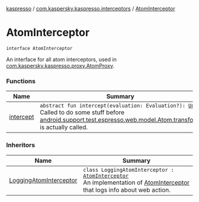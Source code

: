 [kaspresso](../../index.md) / [com.kaspersky.kaspresso.interceptors](../index.md) / [AtomInterceptor](./index.md)

# AtomInterceptor

`interface AtomInterceptor`

An interface for all atom interceptors, used in [com.kaspersky.kaspresso.proxy.AtomProxy](../../com.kaspersky.kaspresso.proxy/-atom-proxy/index.md).

### Functions

| Name | Summary |
|---|---|
| [intercept](intercept.md) | `abstract fun intercept(evaluation: Evaluation?): `[`Unit`](https://kotlinlang.org/api/latest/jvm/stdlib/kotlin/-unit/index.html)<br>Called to do some stuff before [android.support.test.espresso.web.model.Atom.transform](#) is actually called. |

### Inheritors

| Name | Summary |
|---|---|
| [LoggingAtomInterceptor](../../com.kaspersky.kaspresso.interceptors.impl.logging/-logging-atom-interceptor/index.md) | `class LoggingAtomInterceptor : `[`AtomInterceptor`](./index.md)<br>An implementation of [AtomInterceptor](./index.md) that logs info about web action. |
